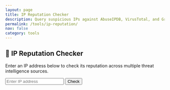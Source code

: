 ```yaml
---
layout: page
title: IP Reputation Checker
description: Query suspicious IPs against AbuseIPDB, VirusTotal, and GreyNoise.
permalink: /tools/ip-reputation/
nav: false
category: tools
---
```


<div class="container my-4">
  <div class="text-center mb-4">
    <h2>📡 IP Reputation Checker</h2>
    <p>Enter an IP address below to check its reputation across multiple threat intelligence sources.</p>
  </div>

  <form id="iplookup-form" class="mb-3">
    <div class="input-group">
      <input type="text" id="ip-input" class="form-control" placeholder="Enter IP address">
      <button class="btn btn-primary" type="submit">Check</button>
    </div>
  </form>

  <div id="iplookup-results"></div>
</div>

<script>
document.getElementById('iplookup-form').addEventListener('submit', function(e) {
  e.preventDefault();
  const ip = document.getElementById('ip-input').value;
  document.getElementById('iplookup-results').innerHTML = "Loading...";

  fetch(`https://ip-reputation.onrender.com/iplookup?ip=${ip}`)
    .then(res => res.json())
    .then(data => {
      let output = `
        <h5>Results for ${ip}</h5>
        <div class="card mb-3">
          <div class="card-body">
            <h6>AbuseIPDB</h6>
            <p>Confidence Score: ${data.abuseipdb.abuseConfidenceScore}</p>
            <p>Total Reports: ${data.abuseipdb.totalReports}</p>
            <p>ISP: ${data.abuseipdb.isp}</p>
          </div>
        </div>

        <div class="card mb-3">
          <div class="card-body">
            <h6>GreyNoise</h6>
            <p>Classification: ${data.greynoise.classification}</p>
            <p>Name: ${data.greynoise.name}</p>
            <p><a href="${data.greynoise.link}" target="_blank">GreyNoise Link</a></p>
          </div>
        </div>

        <div class="card mb-3">
          <div class="card-body">
            <h6>VirusTotal</h6>
            <p>ASN Owner: ${data.virustotal.as_owner}</p>
            <p>Country: ${data.virustotal.country}</p>
            <p>Malicious Reports: ${data.virustotal.last_analysis_stats.malicious}</p>
          </div>
        </div>
      `;
      document.getElementById('iplookup-results').innerHTML = output;
    })
    .catch(err => {
      document.getElementById('iplookup-results').innerHTML = '<p class="text-danger">Error fetching IP data.</p>';
    });
});
</script>
